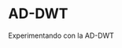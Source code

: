 # AD-DWT
Experimentando con la AD-DWT

<!-- [Click me](https://cdn.rawgit.com/vicente-gonzalez-ruiz/pyramids-and-wavelets/master/index.html). -->
